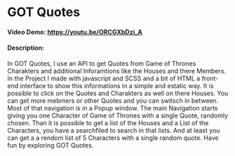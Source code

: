 # GOT Quotes
#### Video Demo:  https://youtu.be/ORCGXbDzi_A
#### Description:
In GOT Quotes, I use an API to get Quotes from Game of Thrones Charakters and additional Inforamtions like the Houses and there Members.
In the Project I made with javascript and SCSS and a bit of HTML a front-end interface to show this informations in a simple and estatic way. It is possible to click on the Quotes and Charakters as well on there Houses. You can get more mebmers or other Quotes and you can switsch in between. Most of that navigation is in a Popup window. The main Navigation starts giving you one Character of Game of Thrones with a single Quote, randomly chosen. Than it is possible to get a list of the Houses and a List of the Characters, you have a searchfiled to search in that lists. And at least you can get a a rendom list of 5 Characters with a single random quote.
Have fun by exploring GOT Quotes.